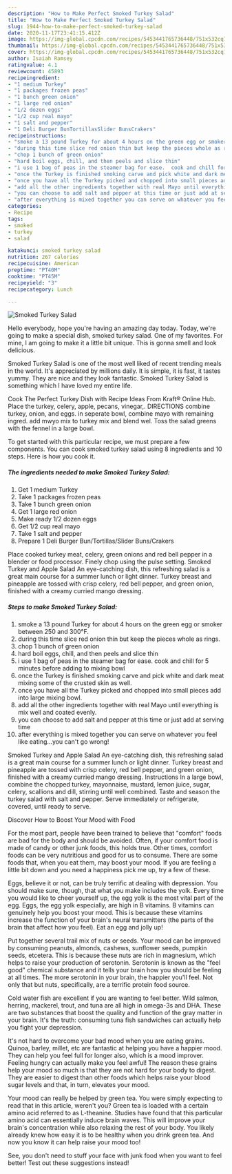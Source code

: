 ```yaml
---
description: "How to Make Perfect Smoked Turkey Salad"
title: "How to Make Perfect Smoked Turkey Salad"
slug: 1944-how-to-make-perfect-smoked-turkey-salad
date: 2020-11-17T23:41:15.412Z
image: https://img-global.cpcdn.com/recipes/5453441765736448/751x532cq70/smoked-turkey-salad-recipe-main-photo.jpg
thumbnail: https://img-global.cpcdn.com/recipes/5453441765736448/751x532cq70/smoked-turkey-salad-recipe-main-photo.jpg
cover: https://img-global.cpcdn.com/recipes/5453441765736448/751x532cq70/smoked-turkey-salad-recipe-main-photo.jpg
author: Isaiah Ramsey
ratingvalue: 4.1
reviewcount: 45893
recipeingredient:
- "1 medium Turkey"
- "1 packages frozen peas"
- "1 bunch green onion"
- "1 large red onion"
- "1/2 dozen eggs"
- "1/2 cup real mayo"
- "1 salt and pepper"
- "1 Deli Burger BunTortillasSlider BunsCrakers"
recipeinstructions:
- "smoke a 13 pound Turkey for about 4 hours on the green egg or smoker between 250 and 300°F."
- "during this time slice red onion thin but keep the pieces whole as rings."
- "chop 1 bunch of green onion"
- "hard boil eggs, chill, and then peels and slice thin"
- "i use 1 bag of peas in the steamer bag for ease.  cook and chill for 5 minutes before adding to mixing bowl"
- "once the Turkey is finished smoking carve and pick white and dark meat mixing some of the crusted skin as well."
- "once you have all the Turkey picked and chopped into small pieces add into large mixing bowl."
- "add all the other ingredients together with real Mayo until everything is mix well and coated evenly."
- "you can choose to add salt and pepper at this time or just add at serving time"
- "after everything is mixed together you can serve on whatever you feel like eating...you can&#39;t go wrong!"
categories:
- Recipe
tags:
- smoked
- turkey
- salad

katakunci: smoked turkey salad 
nutrition: 267 calories
recipecuisine: American
preptime: "PT40M"
cooktime: "PT45M"
recipeyield: "3"
recipecategory: Lunch

---
```



![Smoked Turkey Salad](https://img-global.cpcdn.com/recipes/5453441765736448/751x532cq70/smoked-turkey-salad-recipe-main-photo.jpg)

Hello everybody, hope you're having an amazing day today. Today, we're going to make a special dish, smoked turkey salad. One of my favorites. For mine, I am going to make it a little bit unique. This is gonna smell and look delicious.

Smoked Turkey Salad is one of the most well liked of recent trending meals in the world. It's appreciated by millions daily. It is simple, it is fast, it tastes yummy. They are nice and they look fantastic. Smoked Turkey Salad is something which I have loved my entire life.

Cook The Perfect Turkey Dish with Recipe Ideas From Kraft® Online Hub. Place the turkey, celery, apple, pecans, vinegar,. DIRECTIONS combine turkey, onion, and eggs. in seperate bowl, combine mayo with remaining ingred. add mwyo mix to turkey mix and blend wel. Toss the salad greens with the fennel in a large bowl.


To get started with this particular recipe, we must prepare a few components. You can cook smoked turkey salad using 8 ingredients and 10 steps. Here is how you cook it.

<!--inarticleads1-->

##### The ingredients needed to make Smoked Turkey Salad:

1. Get 1 medium Turkey
1. Take 1 packages frozen peas
1. Take 1 bunch green onion
1. Get 1 large red onion
1. Make ready 1/2 dozen eggs
1. Get 1/2 cup real mayo
1. Take 1 salt and pepper
1. Prepare 1 Deli Burger Bun/Tortillas/Slider Buns/Crakers


Place cooked turkey meat, celery, green onions and red bell pepper in a blender or food processor. Finely chop using the pulse setting. Smoked Turkey and Apple Salad An eye-catching dish, this refreshing salad is a great main course for a summer lunch or light dinner. Turkey breast and pineapple are tossed with crisp celery, red bell pepper, and green onion, finished with a creamy curried mango dressing. 

<!--inarticleads2-->

##### Steps to make Smoked Turkey Salad:

1. smoke a 13 pound Turkey for about 4 hours on the green egg or smoker between 250 and 300°F.
1. during this time slice red onion thin but keep the pieces whole as rings.
1. chop 1 bunch of green onion
1. hard boil eggs, chill, and then peels and slice thin
1. i use 1 bag of peas in the steamer bag for ease.  cook and chill for 5 minutes before adding to mixing bowl
1. once the Turkey is finished smoking carve and pick white and dark meat mixing some of the crusted skin as well.
1. once you have all the Turkey picked and chopped into small pieces add into large mixing bowl.
1. add all the other ingredients together with real Mayo until everything is mix well and coated evenly.
1. you can choose to add salt and pepper at this time or just add at serving time
1. after everything is mixed together you can serve on whatever you feel like eating...you can&#39;t go wrong!


Smoked Turkey and Apple Salad An eye-catching dish, this refreshing salad is a great main course for a summer lunch or light dinner. Turkey breast and pineapple are tossed with crisp celery, red bell pepper, and green onion, finished with a creamy curried mango dressing. Instructions In a large bowl, combine the chopped turkey, mayonnaise, mustard, lemon juice, sugar, celery, scallions and dill, stirring until well combined. Taste and season the turkey salad with salt and pepper. Serve immediately or refrigerate, covered, until ready to serve. 

Discover How to Boost Your Mood with Food


For the most part, people have been trained to believe that "comfort" foods are bad for the body and should be avoided. Often, if your comfort food is made of candy or other junk foods, this holds true. Other times, comfort foods can be very nutritious and good for us to consume. There are some foods that, when you eat them, may boost your mood. If you are feeling a little bit down and you need a happiness pick me up, try a few of these.

Eggs, believe it or not, can be truly terrific at dealing with depression. You should make sure, though, that what you make includes the yolk. Every time you would like to cheer yourself up, the egg yolk is the most vital part of the egg. Eggs, the egg yolk especially, are high in B vitamins. B vitamins can genuinely help you boost your mood. This is because these vitamins increase the function of your brain's neural transmitters (the parts of the brain that affect how you feel). Eat an egg and jolly up!

Put together several trail mix of nuts or seeds. Your mood can be improved by consuming peanuts, almonds, cashews, sunflower seeds, pumpkin seeds, etcetera. This is because these nuts are rich in magnesium, which helps to raise your production of serotonin. Serotonin is known as the "feel good" chemical substance and it tells your brain how you should be feeling at all times. The more serotonin in your brain, the happier you'll feel. Not only that but nuts, specifically, are a terrific protein food source.

Cold water fish are excellent if you are wanting to feel better. Wild salmon, herring, mackerel, trout, and tuna are all high in omega-3s and DHA. These are two substances that boost the quality and function of the gray matter in your brain. It's the truth: consuming tuna fish sandwiches can actually help you fight your depression. 

It's not hard to overcome your bad mood when you are eating grains. Quinoa, barley, millet, etc are fantastic at helping you have a happier mood. They can help you feel full for longer also, which is a mood improver. Feeling hungry can actually make you feel awful! The reason these grains help your mood so much is that they are not hard for your body to digest. They are easier to digest than other foods which helps raise your blood sugar levels and that, in turn, elevates your mood.

Your mood can really be helped by green tea. You were simply expecting to read that in this article, weren't you? Green tea is loaded with a certain amino acid referred to as L-theanine. Studies have found that this particular amino acid can essentially induce brain waves. This will improve your brain's concentration while also relaxing the rest of your body. You likely already knew how easy it is to be healthy when you drink green tea. And now you know it can help raise your mood too!

See, you don't need to stuff your face with junk food when you want to feel better! Test out  these suggestions  instead!

